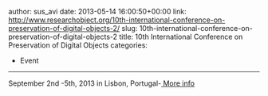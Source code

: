 author: sus_avi
date: 2013-05-14 16:00:50+00:00
link: http://www.researchobject.org/10th-international-conference-on-preservation-of-digital-objects-2/
slug: 10th-international-conference-on-preservation-of-digital-objects-2
title: 10th International Conference on Preservation of Digital Objects
categories:
- Event
---
September 2nd -5th, 2013 in Lisbon, Portugal-[ More info](http://ipres2013.ist.utl.pt/index.html)
